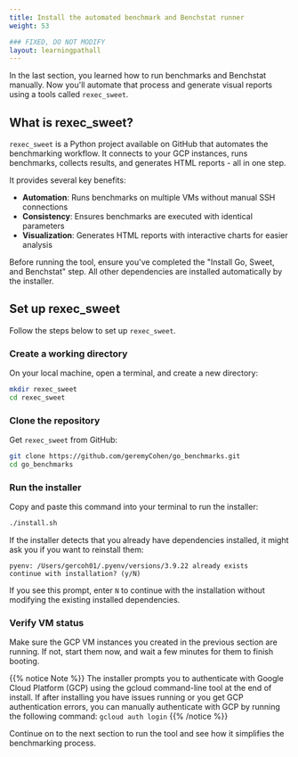 ```yaml
---
title: Install the automated benchmark and Benchstat runner
weight: 53

### FIXED, DO NOT MODIFY
layout: learningpathall
---
```


In the last section, you learned how to run benchmarks and Benchstat manually. Now you'll automate that process and generate visual reports using a tools called `rexec_sweet`.

## What is rexec_sweet?

`rexec_sweet` is a Python project available on GitHub that automates the benchmarking workflow. It connects to your GCP instances, runs benchmarks, collects results, and generates HTML reports - all in one step.

It provides several key benefits:

- **Automation**: Runs benchmarks on multiple VMs without manual SSH connections
- **Consistency**: Ensures benchmarks are executed with identical parameters
- **Visualization**: Generates HTML reports with interactive charts for easier analysis

Before running the tool, ensure you've completed the "Install Go, Sweet, and Benchstat" step. All other dependencies are installed automatically by the installer.

## Set up rexec_sweet

Follow the steps below to set up `rexec_sweet`.

### Create a working directory

On your local machine, open a terminal, and create a new directory:

```bash
mkdir rexec_sweet
cd rexec_sweet
```
   
### Clone the repository

Get `rexec_sweet` from GitHub:

```bash
git clone https://github.com/geremyCohen/go_benchmarks.git
cd go_benchmarks
```

### Run the installer

Copy and paste this command into your terminal to run the installer:

```bash
./install.sh
```

If the installer detects that you already have dependencies installed, it might ask you if you want to reinstall them:

```output
pyenv: /Users/gercoh01/.pyenv/versions/3.9.22 already exists
continue with installation? (y/N)
```

If you see this prompt, enter `N` to continue with the installation without modifying the existing installed dependencies.

### Verify VM status

Make sure the GCP VM instances you created in the previous section are running. If not, start them now, and wait a few minutes for them to finish booting.

{{% notice Note %}}
The installer prompts you to authenticate with Google Cloud Platform (GCP) using the gcloud command-line tool at the end of install. If after installing you have issues running or you get GCP authentication errors, you can manually authenticate with GCP by running the following command: `gcloud auth login`
{{% /notice %}}   

Continue on to the next section to run the tool and see how it simplifies the benchmarking process.

